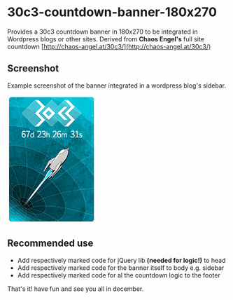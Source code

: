 30c3-countdown-banner-180x270
=============================

Provides a 30c3 countdown banner in 180x270 to be integrated in Wordpress blogs or other sites. Derived from **Chaos Engel's** full site countdown [http://chaos-angel.at/30c3/](http://chaos-angel.at/30c3/)

## Screenshot

Example screenshot of the banner integrated in a wordpress blog's sidebar.

![image](https://github.com/trailblazr/30c3-countdown-banner-180x270/blob/master/30c3_banner_example.png?raw=true)

## Recommended use

* Add respectively marked code for jQuery lib **(needed for logic!)** to head
* Add respectively marked code for the banner itself to body e.g. sidebar
* Add respectively marked code for al the countdown logic to the footer

That's it! have fun and see you all in december.
